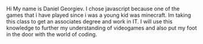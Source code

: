 Hi My name is Daniel Georgiev. I chose javascript because one of the games that i have played since i was a young kid was minecraft. Im taking this class to get an associates degree and work in IT. I will use this knowledge to further my understanding of videogames and also put my foot in the door with the world of coding.
